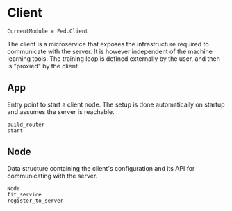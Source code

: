 # Client

```@meta
CurrentModule = Fed.Client
```

The client is a microservice that exposes the infrastructure required to
communicate with the server. It is however independent of the machine learning
tools. The training loop is defined externally by the user, and then is
"proxied" by the client.

## App

Entry point to start a client node. The setup is done automatically on startup
and assumes the server is reachable.

```@docs
build_router
start
```

## Node

Data structure containing the client's configuration and its API for
communicating with the server.

```@docs
Node
fit_service
register_to_server
```
